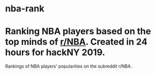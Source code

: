 # nba-rank

Ranking NBA players based on the top minds of [r/NBA](https://www.reddit.com/r/nba). Created in 24 hours for hackNY 2019.
=======
Rankings of NBA players' popularities on the subreddit r/NBA.
